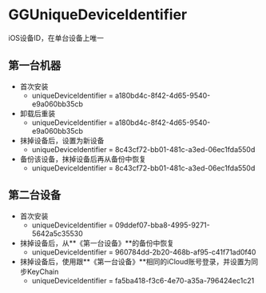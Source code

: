 # GGUniqueDeviceIdentifier
iOS设备ID，在单台设备上唯一

## 第一台机器
* 首次安装
	* uniqueDeviceIdentifier = a180bd4c-8f42-4d65-9540-e9a060bb35cb
* 卸载后重装
	* uniqueDeviceIdentifier = a180bd4c-8f42-4d65-9540-e9a060bb35cb
* 抹掉设备后，设置为新设备
	* uniqueDeviceIdentifier = 8c43cf72-bb01-481c-a3ed-06ec1fda550d
* 备份该设备，抹掉设备后再从备份中恢复
	* uniqueDeviceIdentifier = 8c43cf72-bb01-481c-a3ed-06ec1fda550d

## 第二台设备
* 首次安装
	* uniqueDeviceIdentifier = 09ddef07-bba8-4995-9271-5642a5c35530
* 抹掉设备后，从**《第一台设备》**的备份中恢复
	* uniqueDeviceIdentifier = 960784dd-2b20-468b-af95-c41f71ad0f40
* 抹掉设备后，使用跟**《第一台设备》**相同的iCloud账号登录，并设置为同步KeyChain
	* uniqueDeviceIdentifier = fa5ba418-f3c6-4e70-a35a-796424ec1c21
